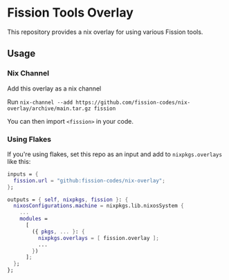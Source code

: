 # Fission Tools Overlay

This repository provides a nix overlay for using various Fission tools.

## Usage

### Nix Channel

Add this overlay as a nix channel

Run `nix-channel --add https://github.com/fission-codes/nix-overlay/archive/main.tar.gz fission`

You can then import `<fission>` in your code.

### Using Flakes 

If you're using flakes, set this repo as an input and add to `nixpkgs.overlays` like this:

```nix
inputs = {
  fission.url = "github:fission-codes/nix-overlay";
};

outputs = { self, nixpkgs, fission }: {
  nixosConfigurations.machine = nixpkgs.lib.nixosSystem {
    ...
    modules =
      [
        ({ pkgs, ... }: {
          nixpkgs.overlays = [ fission.overlay ];
          ...
        })
      ];
  };
};

```